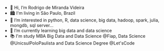 - 👋 Hi, I’m Rodrigo de Miranda Videira
- 🏙  I'm living in São Paulo, Brazil
- 👀 I’m interested in python, R, data science, big data, hadoop, spark, julia, mongdb, sql server...
- 🌱 I’m currently learning big data and data science
- 📚 I'm study MBA Big Data and Data Science @Fiap, Data Science @UnicsulPoloPaulista and Data Science Degree @Let'sCode

<!---
rodrigomirandav/rodrigomirandav is a ✨ special ✨ repository because its `README.md` (this file) appears on your GitHub profile.
You can click the Preview link to take a look at your changes.
--->
